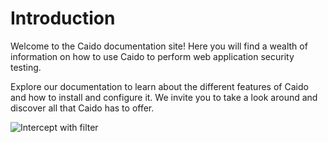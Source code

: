 # Introduction

Welcome to the Caido documentation site! Here you will find a wealth of information on how to use Caido to perform web application security testing.

Explore our documentation to learn about the different features of Caido and how to install and configure it. We invite you to take a look around and discover all that Caido has to offer.

<img alt="Intercept with filter" src="/_images/intercept.png" no-shadow/>
